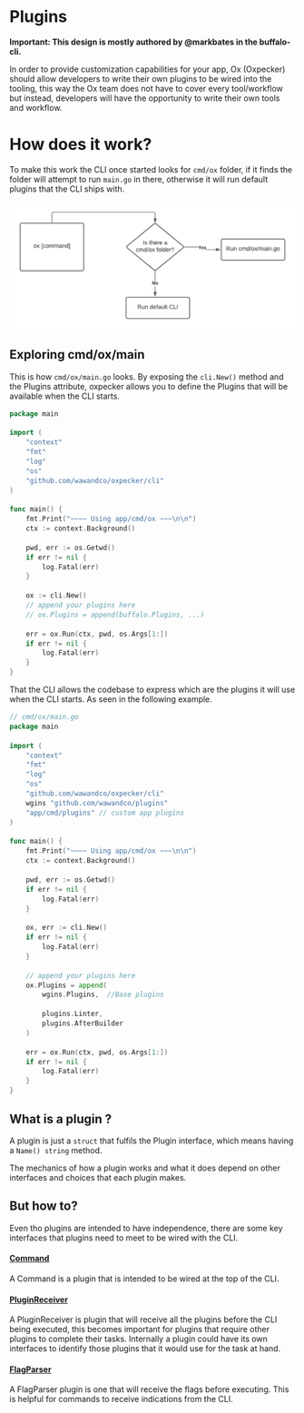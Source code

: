 # Plugins 

**Important: This design is mostly authored by @markbates in the buffalo-cli.**

In order to provide customization capabilities for your app, Ox (Oxpecker) should allow developers to write their own plugins to be wired into the tooling, this way the Ox team does not have to cover every tool/workflow but instead, developers will have the opportunity to write their own tools and workflow.

# How does it work?

To make this work the CLI once started looks for `cmd/ox` folder, if it finds the folder will attempt to run `main.go` in there, otherwise it will run default plugins that the CLI ships with.

![CLI execution](images/cli-execution.png?raw=true)

## Exploring cmd/ox/main

This is how `cmd/ox/main.go` looks. By exposing the `cli.New()` method and the Plugins attribute, oxpecker allows you to define the Plugins that will be available when the CLI starts.

```go
package main

import (
	"context"
	"fmt"
	"log"
	"os"
	"github.com/wawandco/oxpecker/cli"
)

func main() {
    fmt.Print("~~~~ Using app/cmd/ox ~~~\n\n")
	ctx := context.Background()
    
    pwd, err := os.Getwd()
	if err != nil {
		log.Fatal(err)
    }
    
	ox := cli.New()
	// append your plugins here
	// ox.Plugins = append(buffalo.Plugins, ...)
    
    err = ox.Run(ctx, pwd, os.Args[1:])
	if err != nil {
		log.Fatal(err)
	}
}

```

That the CLI allows the codebase to express which are the plugins it will use when the CLI starts. As seen in the following example.

```go
// cmd/ox/main.go
package main

import (
	"context"
	"fmt"
	"log"
	"os"
    "github.com/wawandco/oxpecker/cli"
    wgins "github.com/wawandco/plugins"
    "app/cmd/plugins" // custom app plugins
)

func main() {
    fmt.Print("~~~~ Using app/cmd/ox ~~~\n\n")
	ctx := context.Background()
    
    pwd, err := os.Getwd()
	if err != nil {
		log.Fatal(err)
    }
    
	ox, err := cli.New()
	if err != nil {
		log.Fatal(err)
    }
    
	// append your plugins here
	ox.Plugins = append(
        wgins.Plugins,  //Base plugins
        
        plugins.Linter,
        plugins.AfterBuilder
    )
    
    err = ox.Run(ctx, pwd, os.Args[1:])
	if err != nil {
		log.Fatal(err)
	}
}
```

## What is a plugin ?

A plugin is just a `struct` that fulfils the Plugin interface, which means having a `Name() string` method.

The mechanics of how a plugin works and what it does depend on other interfaces and choices that each plugin makes. 

## But how to?

Even tho plugins are intended to have independence, there are some key interfaces that plugins need to meet to be wired with the CLI.

#### [Command]()

A Command is a plugin that is intended to be wired at the top of the CLI.

#### [PluginReceiver]()

A PluginReceiver is plugin that will receive all the plugins before the CLI being executed, this becomes important for plugins that require other plugins to complete their tasks. Internally a plugin could have its own interfaces to identify those plugins that it would use for the task at hand.

#### [FlagParser]()

A FlagParser plugin is one that will receive the flags before executing. This is helpful for commands to receive indications from the CLI.